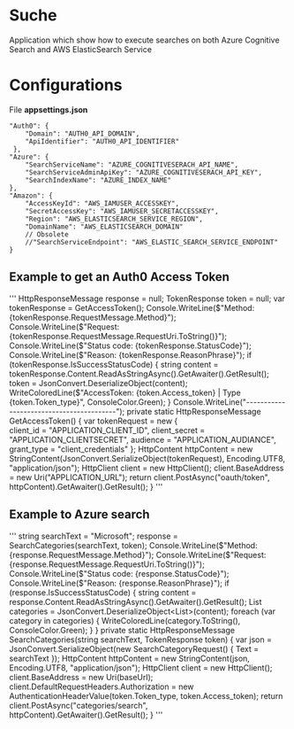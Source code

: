 # Suche
Application which show how to execute searches on both Azure Cognitive Search and AWS ElasticSearch Service

# Configurations
File **appsettings.json**

```
"Auth0": {
    "Domain": "AUTH0_API_DOMAIN",
    "ApiIdentifier": "AUTH0_API_IDENTIFIER"
 },
"Azure": {
    "SearchServiceName": "AZURE_COGNITIVESERACH_API_NAME",
    "SearchServiceAdminApiKey": "AZURE_COGNITIVESERACH_API_KEY",
    "SearchIndexName": "AZURE_INDEX_NAME"
},
"Amazon": {
    "AccessKeyId": "AWS_IAMUSER_ACCESSKEY",
    "SecretAccessKey": "AWS_IAMUSER_SECRETACCESSKEY",
    "Region": "AWS_ELASTICSEARCH_SERVICE_REGION",
    "DomainName": "AWS_ELASTICSEARCH_DOMAIN"
    // Obsolete
    //"SearchServiceEndpoint": "AWS_ELASTIC_SEARCH_SERVICE_ENDPOINT"
}
```

## Example to get an Auth0 Access Token
'''
HttpResponseMessage response = null;
TokenResponse token = null;
var tokenResponse = GetAccessToken();
Console.WriteLine($"Method: {tokenResponse.RequestMessage.Method}");
Console.WriteLine($"Request: {tokenResponse.RequestMessage.RequestUri.ToString()}");
Console.WriteLine($"Status code: {tokenResponse.StatusCode}");
Console.WriteLine($"Reason: {tokenResponse.ReasonPhrase}");
if (tokenResponse.IsSuccessStatusCode)
{
    string content = tokenResponse.Content.ReadAsStringAsync().GetAwaiter().GetResult();
    token = JsonConvert.DeserializeObject<TokenResponse>(content);
    WriteColoredLine($"AccessToken: {token.Access_token} | Type {token.Token_type}", ConsoleColor.Green);
}
Console.WriteLine("-----------------------------------------");
private static HttpResponseMessage GetAccessToken()
{
    var tokenRequest = new
    {             
        client_id = "APPLICATION_CLIENT_ID",
        client_secret = "APPLICATION_CLIENTSECRET",
        audience = "APPLICATION_AUDIANCE",
        grant_type = "client_credentials"
    };
    HttpContent httpContent = new StringContent(JsonConvert.SerializeObject(tokenRequest), Encoding.UTF8, "application/json");
    HttpClient client = new HttpClient();
    client.BaseAddress = new Uri("APPLICATION_URL");
    return client.PostAsync("oauth/token", httpContent).GetAwaiter().GetResult();
}
'''
## Example to Azure search
'''
string searchText = "Microsoft";
response = SearchCategories(searchText, token);
Console.WriteLine($"Method: {response.RequestMessage.Method}");
Console.WriteLine($"Request: {response.RequestMessage.RequestUri.ToString()}");
Console.WriteLine($"Status code: {response.StatusCode}");
Console.WriteLine($"Reason: {response.ReasonPhrase}");
if (response.IsSuccessStatusCode)
{
    string content = response.Content.ReadAsStringAsync().GetAwaiter().GetResult();
    List<Category> categories = JsonConvert.DeserializeObject<List<Category>>(content);
    foreach (var category in categories)
    {
        WriteColoredLine(category.ToString(), ConsoleColor.Green);
    }
}
private static HttpResponseMessage SearchCategories(string searchText, TokenResponse token)
{
    var json = JsonConvert.SerializeObject(new SearchCategoryRequest() { Text = searchText });
    HttpContent httpContent = new StringContent(json, Encoding.UTF8, "application/json");
    HttpClient client = new HttpClient();
    client.BaseAddress = new Uri(baseUrl);
    client.DefaultRequestHeaders.Authorization = new AuthenticationHeaderValue(token.Token_type, token.Access_token);
    return client.PostAsync("categories/search", httpContent).GetAwaiter().GetResult();
}
'''
